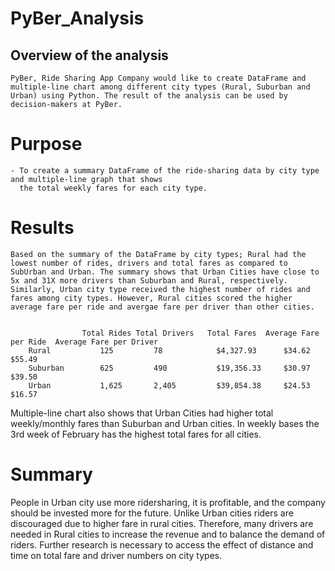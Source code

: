 # PyBer_Analysis
## Overview of the analysis 
    PyBer, Ride Sharing App Company would like to create DataFrame and multiple-line chart among different city types (Rural, Suburban and Urban) using Python. The result of the analysis can be used by decision-makers at PyBer.
    
# Purpose 
    - To create a summary DataFrame of the ride-sharing data by city type and multiple-line graph that shows
      the total weekly fares for each city type. 

# Results 
    Based on the summary of the DataFrame by city types; Rural had the lowest number of rides, drivers and total fares as compared to SubUrban and Urban. The summary shows that Urban Cities have close to 5x and 31X more drivers than Suburban and Rural, respectively. Similarly, Urban city type received the highest number of rides and fares among city types. However, Rural cities scored the higher average fare per ride and avergae fare per driver than other cities. 
    			

                    Total Rides	Total Drivers	Total Fares	 Average Fare per Ride	Average Fare per Driver	
        Rural	        125	        78	          $4,327.93 	 $34.62              	$55.49 
        Suburban	    625	        490	          $19,356.33 	 $30.97 	            $39.50 
        Urban	        1,625	    2,405	      $39,854.38 	 $24.53 	            $16.57 

   Multiple-line chart also shows that Urban Cities had higher total weekly/monthly fares than Suburban and Urban cities. In weekly bases the 3rd week of February has the highest total fares for all cities.  
   
# Summary 

People in Urban city use more ridersharing, it is profitable, and the company should be invested more for the future. Unlike Urban cities riders are discouraged due to higher fare in rural cities. Therefore, many drivers are needed in Rural cities to increase the revenue and to balance the demand of riders. Further research is necessary to access the effect of distance and time on total fare and driver numbers on city types.  
